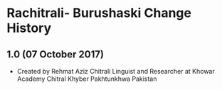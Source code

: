 Rachitrali- Burushaski Change History
=======================

1.0 (07 October 2017)
-----------------

* Created by Rehmat Aziz Chitrali Linguist and Researcher at Khowar Academy Chitral Khyber Pakhtunkhwa Pakistan
